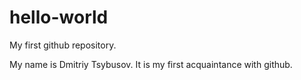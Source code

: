 # hello-world
My first github repository.

My name is Dmitriy Tsybusov. It is my first acquaintance with github.
